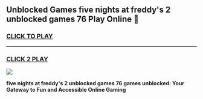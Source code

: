 
## Unblocked Games five nights at freddy's 2 unblocked games 76 Play Online 👋
<h3>
<a href="https://news.freeplayer.one?title=five_nights_at_freddy's_2_unblocked_games_76&ref=17F">CLICK TO PLAY</a></h3>
<hr>

<h3>
<a href="https://news.freeplayer.one?title=five_nights_at_freddy's_2_unblocked_games_76&ref=17F">CLICK 2 PLAY</a>
  
</h3>

<a href="https://news.freeplayer.one?title=five_nights_at_freddy's_2_unblocked_games_76&ref=17F/"><img src="https://clearcache.store/games.png"></a>


**five nights at freddy's 2 unblocked games 76 games unblocked: Your Gateway to Fun and Accessible Online Gaming**

